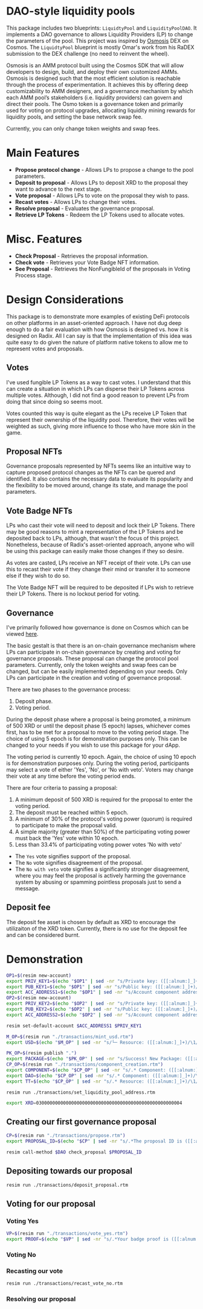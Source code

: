 # DAO-style liquidity pools
This package includes two blueprints: `LiquidtyPool` and `LiquidityPoolDAO`. It implements a DAO governance to allows Liquidity Providers (LP) to change the parameters of the pool. This project was inspired by [Osmosis](https://osmosis.gitbook.io/o/) DEX on Cosmos. The `LiquidtyPool` blueprint is mostly Omar's work from his RaDEX submission to the DEX challenge (no need to reinvent the wheel).

Osmosis is an AMM protocol built using the Cosmos SDK that will allow developers to design, build, and deploy their own customized AMMs. Osmosis is designed such that the most efficient solution is reachable through the process of experimentation. It achieves this by offering deep customizability to AMM designers, and a governance mechanism by which each AMM pool’s stakeholders (i.e. liquidity providers) can govern and direct their pools. The Osmo token is a governance token and primarily used for voting on protocol upgrades, allocating liquidity mining rewards for liquidity pools, and setting the base network swap fee.

Currently, you can only change token weights and swap fees. 

# Main Features
* **Propose protocol change** - Allows LPs to propose a change to the pool parameters.
* **Deposit to proposal** - Allows LPs to deposit XRD to the proposal they want to advance to the next stage.
* **Vote proposal** - Allows LPs to vote on the proposal they wish to pass.
* **Recast votes** - Allows LPs to change their votes.
* **Resolve proposal** - Evaluates the governance proposal.
* **Retrieve LP Tokens** - Redeem the LP Tokens used to allocate votes.

# Misc. Features
* **Check Proposal** - Retrieves the proposal information.
* **Check vote** - Retrieves your Vote Badge NFT information.
* **See Proposal** - Retrieves the NonFungibleId of the proposals in Voting Process stage.

# Design Considerations
This package is to demonstrate more examples of existing DeFi protocols on other platforms in an asset-oriented approach. I have not dug deep enough to do a fair evaluation with how Osmosis is designed vs. how it is designed on Radix. All I can say is that the implementation of this idea was quite easy to do given the nature of platform native tokens to allow me to represent votes and proposals.

## Votes
I've used fungible LP Tokens as a way to cast votes. I understand that this can create a situation in which LPs can disperse their LP Tokens across multiple votes. Although, I did not find a good reason to prevent LPs from doing that since doing so seems moot. 

Votes counted this way is quite elegant as the LPs receive LP Token that represent their ownership of the liquidity pool. Therefore, their votes will be weighted as such, giving more influence to those who have more skin in the game. 

## Proposal NFTs
Governance proposals represented by NFTs seems like an intuitive way to capture proposed protocol changes as the NFTs can be quered and identified. It also contains the necessary data to evaluate its popularity and the flexibility to be moved around, change its state, and manage the pool parameters.

## Vote Badge NFTs
LPs who cast their vote will need to deposit and lock their LP Tokens. There may be good reasons to mint a representation of the LP Tokens and be deposited back to LPs, although, that wasn't the focus of this project. Nonetheless, because of Radix's asset-oriented approach, anyone who will be using this package can easily make those changes if they so desire.

As votes are casted, LPs receive an NFT receipt of their vote. LPs can use this to recast their vote if they change their mind or transfer it to someone else if they wish to do so. 

The Vote Badge NFT will be required to be deposited if LPs wish to retrieve their LP Tokens. There is no lockout period for voting.

## Governance
I've primarily followed how governance is done on Cosmos which can be viewed [here](https://github.com/osmosis-labs/governance/blob/main/overview.md).

The basic gestalt is that there is an on-chain governance mechanism where LPs can participate in on-chain governance by creating and voting for governance proposals. These proposal can change the protocol pool parameters. Currently, only the token weights and swap fees can be changed, but can be easily implemented depending on your needs. Only LPs can participate in the creation and voting of governance proposal. 

There are two phases to the governance process: 
1. Deposit phase.
2. Voting period. 

During the deposit phase where a proposal is being promoted, a minimum of 500 XRD or until the deposit phase (5 epoch) lapses, whichever comes first, has to be met for a proposal to move to the voting period stage. The choice of using 5 epoch is for demonstration purposes only. This can be changed to your needs if you wish to use this package for your dApp. 

The voting period is currently 10 epoch. Again, the choice of using 10 epoch is for demonstration purposes only. During the voting period, participants may select a vote of either 'Yes', 'No', or 'No with veto'. Voters may change their vote at any time before the voting period ends.

There are four criteria to passing a proposal:
1. A minimum deposit of 500 XRD is required for the proposal to enter the voting period.
2. The deposit must be reached within 5 epoch.
3. A minimum of 30% of the protocol's voting power (quorum) is required to participate to make the proposal valid.
4. A simple majority (greater than 50%) of the participating voting power must back the 'Yes' vote within 10 epoch.
5. Less than 33.4% of participating voting power votes 'No with veto'

* The `Yes` vote signifies support of the proposal.
* The `No` vote signifies disagreement of the proposal.
* The `No with veto` vote signifies a significantly stronger disagreement, where you may feel the proposal is actively harming the governance 
system by abusing or spamming pointless proposals just to send a message. 

## Deposit fee
The deposit fee asset is chosen by default as XRD to encourage the utilizaiton of the XRD token. Currently, there is no use for the deposit fee and can be considered burnt.

# Demonstration

```sh
OP1=$(resim new-account)
export PRIV_KEY1=$(echo "$OP1" | sed -nr "s/Private key: ([[:alnum:]_]+)/\1/p")
export PUB_KEY1=$(echo "$OP1" | sed -nr "s/Public key: ([[:alnum:]_]+)/\1/p")
export ACC_ADDRESS1=$(echo "$OP1" | sed -nr "s/Account component address: ([[:alnum:]_]+)/\1/p")
OP2=$(resim new-account)
export PRIV_KEY2=$(echo "$OP2" | sed -nr "s/Private key: ([[:alnum:]_]+)/\1/p")
export PUB_KEY2=$(echo "$OP2" | sed -nr "s/Public key: ([[:alnum:]_]+)/\1/p")
export ACC_ADDRESS2=$(echo "$OP2" | sed -nr "s/Account component address: ([[:alnum:]_]+)/\1/p")
```

```sh
resim set-default-account $ACC_ADDRESS1 $PRIV_KEY1
```

```sh
M_OP=$(resim run "./transactions/mint_usd.rtm")
export USD=$(echo "$M_OP" | sed -nr "s/└─ Resource: ([[:alnum:]_]+)/\1/p")
```

```sh
PK_OP=$(resim publish ".")
export PACKAGE=$(echo "$PK_OP" | sed -nr "s/Success! New Package: ([[:alnum:]_]+)/\1/p")
CP_OP=$(resim run "./transactions/component_creation.rtm")
export COMPONENT=$(echo "$CP_OP" | sed -nr "s/.* Component: ([[:alnum:]_]+)/\1/p" | sed '1q;d')
export DAO=$(echo "$CP_OP" | sed -nr "s/.* Component: ([[:alnum:]_]+)/\1/p" | sed '2q;d')
export TT=$(echo "$CP_OP" | sed -nr "s/.* Resource: ([[:alnum:]_]+)/\1/p" | sed '2q;d')
```

```
resim run ./transactions/set_liquidity_pool_address.rtm
```

```sh
export XRD=030000000000000000000000000000000000000000000000000004
```

## Creating our first governance proposal

```sh
CP=$(resim run "./transactions/propose.rtm")
export PROPOSAL_ID=$(echo "$CP" | sed -nr "s/.*The proposal ID is ([[:alnum:]_]+)/\1/p")
```

```sh
resim call-method $DAO check_proposal $PROPOSAL_ID
```

## Depositing towards our proposal

```sh
resim run ./transactions/deposit_proposal.rtm
```

## Voting for our proposal

### Voting Yes
```sh
VP=$(resim run "./transactions/vote_yes.rtm")
export PROOF=$(echo "$VP" | sed -nr "s/.*Your badge proof is ([[:alnum:]_]+)/\1/p")
```

### Voting No


### Recasting our vote

```sh
resim run ./transactions/recast_vote_no.rtm
```

### Resolving our proposal